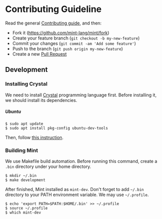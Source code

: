 # Contributing Guideline

Read the general [Contributing guide][1], and then:

* Fork it (<https://github.com/mint-lang/mint/fork>)
* Create your feature branch (`git checkout -b my-new-feature`)
* Commit your changes (`git commit -am 'Add some feature'`)
* Push to the branch (`git push origin my-new-feature`)
* Create a new [Pull Request](https://github.com/mint-lang/mint/pulls)

[1]: https://github.com/crystal-lang/crystal/blob/master/CONTRIBUTING.md

## Development

### Installing Crystal

We need to install [Crystal](https://crystal-lang.org/) programming language
first. Before installing it, we should install its dependencies.

##### Ubuntu

```
$ sudo apt update
$ sudo apt install pkg-config ubuntu-dev-tools
```

Then, follow [this instruction][2].

[2]: https://crystal-lang.org/docs/installation/on_debian_and_ubuntu.html

### Building Mint

We use Makefile build automation. Before running this command, create a
`.bin` directory under your home directory.

```
$ mkdir ~/.bin
$ make development
```

After finished, Mint installed as `mint-dev`. Don't forget to add `~/.bin`
directory to your PATH environment variable. We may use `~/.profile`.

```
$ echo 'export PATH=$PATH:$HOME/.bin' >> ~/.profile
$ source ~/.profile
$ which mint-dev
```

